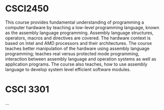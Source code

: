 # CSCI2450
This course provides fundamental understanding of programming a
computer hardware by teaching a low-level programming language, known
as the assembly language programming. Assembly language structures,
operators, macros and directives are covered. The hardware context is
based on Intel and AMD processors and their architectures. The course
teaches better manipulation of the hardware using assembly language
programming; teaches real versus protected mode programming,
interaction between assembly language and operation systems as well as
application programs. The course also teaches, how to use assembly
language to develop system level efficient software modules. 

# CSCI 3301
...
